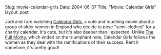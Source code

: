 Slug: movie-calendar-girls
Date: 2004-06-07
Title: "Movie: Calendar Girls"
layout: post

Jodi and I are watching <a href="http://video.movies.go.com/calendargirls/">Calendar Girls</a>, a cute and touching movie about a group of older women in England who decide to pose &quot;semi-clothed&quot; for a charity calendar. It&#39;s cute, but it&#39;s also deeper than I expected. Unlike <a href="http://www.imdb.com/title/tt0119164/">The Full Monty</a>, which ended on the triumphant note, Calendar Girls follows the women as they deal with the ramifications of their success. Rent it sometime, it&#39;s pretty good!
